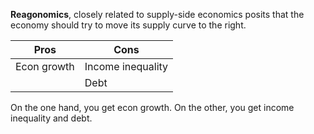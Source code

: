 **Reagonomics**, closely related to supply-side economics posits that the economy should try to move its supply curve to the right.


|Pros|Cons|
|----|----|
|Econ growth|Income inequality|
||Debt|

On the one hand, you get econ growth. On the other, you get income inequality and debt.